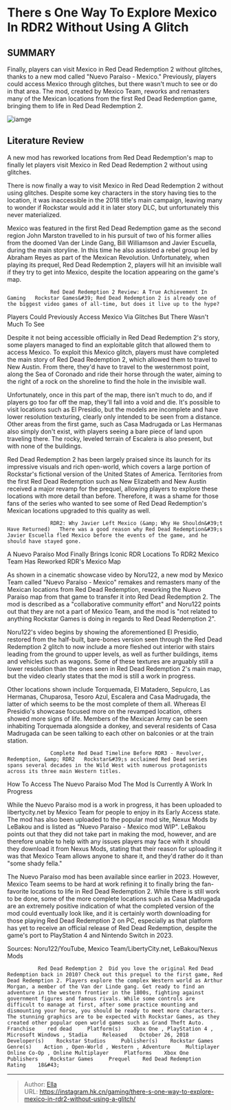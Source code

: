 # There s One Way To Explore Mexico In RDR2 Without Using A Glitch


## SUMMARY 



  Finally, players can visit Mexico in Red Dead Redemption 2 without glitches, thanks to a new mod called &#34;Nuevo Paraíso - Mexico.&#34;   Previously, players could access Mexico through glitches, but there wasn&#39;t much to see or do in that area.   The mod, created by Mexico Team, reworks and remasters many of the Mexican locations from the first Red Dead Redemption game, bringing them to life in Red Dead Redemption 2.  

![iamge](https://static1.srcdn.com/wordpress/wp-content/uploads/2023/12/there-s-one-way-to-explore-mexico-in-rdr2-without-using-a-glitch.jpg)

## Literature Review

A new mod has reworked locations from Red Dead Redemption&#39;s map to finally let players visit Mexico in Red Dead Redemption 2 without using glitches.




There is now finally a way to visit Mexico in Red Dead Redemption 2 without using glitches. Despite some key characters in the story having ties to the location, it was inaccessible in the 2018 title&#39;s main campaign, leaving many to wonder if Rockstar would add it in later story DLC, but unfortunately this never materialized.




Mexico was featured in the first Red Dead Redemption game as the second region John Marston travelled to in his pursuit of two of his former allies from the doomed Van der Linde Gang, Bill Williamson and Javier Escuella, during the main storyline. In this time he also assisted a rebel group led by Abraham Reyes as part of the Mexican Revolution. Unfortunately, when playing its prequel, Red Dead Redemption 2, players will hit an invisible wall if they try to get into Mexico, despite the location appearing on the game&#39;s map.

                  Red Dead Redemption 2 Review: A True Achievement In Gaming   Rockstar Games&#39; Red Dead Redemption 2 is already one of the biggest video games of all-time, but does it live up to the hype?   


 Players Could Previously Access Mexico Via Glitches 
But There Wasn&#39;t Much To See
          




Despite it not being accessible officially in Red Dead Redemption 2&#39;s story, some players managed to find an exploitable glitch that allowed them to access Mexico. To exploit this Mexico glitch, players must have completed the main story of Red Dead Redemption 2, which allowed them to travel to New Austin. From there, they&#39;d have to travel to the westernmost point, along the Sea of Coronado and ride their horse through the water, aiming to the right of a rock on the shoreline to find the hole in the invisible wall.

Unfortunately, once in this part of the map, there isn&#39;t much to do, and if players go too far off the map, they&#39;ll fall into a void and die. It&#39;s possible to visit locations such as El Presidio, but the models are incomplete and have lower resolution texturing, clearly only intended to be seen from a distance. Other areas from the first game, such as Casa Madrugada or Las Hermanas also simply don&#39;t exist, with players seeing a bare piece of land upon traveling there. The rocky, leveled terrain of Escalera is also present, but with none of the buildings.




Red Dead Redemption 2 has been largely praised since its launch for its impressive visuals and rich open-world, which covers a large portion of Rockstar&#39;s fictional version of the United States of America. Territories from the first Red Dead Redemption such as New Elizabeth and New Austin received a major revamp for the prequel, allowing players to explore these locations with more detail than before. Therefore, it was a shame for those fans of the series who wanted to see some of Red Dead Redemption&#39;s Mexican locations upgraded to this quality as well.

                  RDR2: Why Javier Left Mexico (&amp; Why He Shouldn&#39;t Have Returned)   There was a good reason why Red Dead Redemption&#39;s Javier Escuella fled Mexico before the events of the game, and he should have stayed gone.   



 A Nuevo Paraíso Mod Finally Brings Iconic RDR Locations To RDR2 
Mexico Team Has Reworked RDR&#39;s Mexico Map
         




As shown in a cinematic showcase video by Noru122, a new mod by Mexico Team called &#34;Nuevo Paraíso - Mexico&#34; remakes and remasters many of the Mexican locations from Red Dead Redemption, reworking the Nuevo Paraíso map from that game to transfer it into Red Dead Redemption 2. The mod is described as a &#34;collaborative community effort&#34; and Noru122 points out that they are not a part of Mexico Team, and the mod is &#34;not related to anything Rockstar Games is doing in regards to Red Dead Redemption 2&#34;.


 

Noru122&#39;s video begins by showing the aforementioned El Presidio, restored from the half-built, bare-bones version seen through the Red Dead Redemption 2 glitch to now include a more fleshed out interior with stairs leading from the ground to upper levels, as well as further buildings, items and vehicles such as wagons. Some of these textures are arguably still a lower resolution than the ones seen in Red Dead Redemption 2&#39;s main map, but the video clearly states that the mod is still a work in progress.




Other locations shown include Torquemada, El Matadero, Sepulcro, Las Hermanas, Chuparosa, Tesoro Azul, Escalera and Casa Madrugada, the latter of which seems to be the most complete of them all. Whereas El Presidio&#39;s showcase focused more on the revamped location, others showed more signs of life. Members of the Mexican Army can be seen inhabiting Torquemada alongside a donkey, and several residents of Casa Madrugada can be seen talking to each other on balconies or at the train station.

                  Complete Red Dead Timeline Before RDR3 - Revolver, Redemption, &amp; RDR2   Rockstar&#39;s acclaimed Red Dead series spans several decades in the Wild West with numerous protagonists across its three main Western titles.   



 How To Access The Nuevo Paraíso Mod 
The Mod Is Currently A Work In Progress
          

While the Nuevo Paraíso mod is a work in progress, it has been uploaded to libertycity.net by Mexico Team for people to enjoy in its Early Access state. The mod has also been uploaded to the popular mod site, Nexux Mods by LeBakou and is listed as &#34;Nuevo Paraiso - Mexico mod WIP&#34;. LeBakou points out that they did not take part in making the mod, however, and are therefore unable to help with any issues players may face with it should they download it from Nexus Mods, stating that their reason for uploading it was that Mexico Team allows anyone to share it, and they&#39;d rather do it than &#34;some shady fella.&#34;




The Nuevo Paraíso mod has been available since earlier in 2023. However, Mexico Team seems to be hard at work refining it to finally bring the fan-favorite locations to life in Red Dead Redemption 2. While there is still work to be done, some of the more complete locations such as Casa Madrugada are an extremely positive indication of what the completed version of the mod could eventually look like, and it is certainly worth downloading for those playing Red Dead Redemption 2 on PC, especially as that platform has yet to receive an official release of Red Dead Redemption, despite the game&#39;s port to PlayStation 4 and Nintendo Switch in 2023.

Sources: Noru122/YouTube, Mexico Team/LibertyCity.net, LeBakou/Nexus Mods

              Red Dead Redemption 2  Did you love the original Red Dead Redemption back in 2010? Check out this prequel to the first game, Red Dead Redemption 2. Players explore the complex Western world as Arthur Morgan, a member of the Van der Linde gang. Get ready to find an adventure in the western frontier in the 1800s, fighting against government figures and famous rivals. While some controls are difficult to manage at first, after some practice mounting and dismounting your horse, you should be ready to meet more characters. The stunning graphics are to be expected with Rockstar Games, as they created other popular open world games such as Grand Theft Auto.    Franchise    red dead     Platform(s)    Xbox One , PlayStation 4 , Microsoft Windows , Stadia     Released    October 26, 2018     Developer(s)    Rockstar Studios     Publisher(s)    Rockstar Games     Genre(s)    Action , Open-World , Western , Adventure     Multiplayer    Online Co-Op , Online Multiplayer     Platforms    Xbox One     Publishers    Rockstar Games     Prequel    Red Dead Redemption      Rating    18&#43;      


---

> Author: [Ella](https://instagram.hk.cn/)  
> URL: https://instagram.hk.cn/gaming/there-s-one-way-to-explore-mexico-in-rdr2-without-using-a-glitch/  

